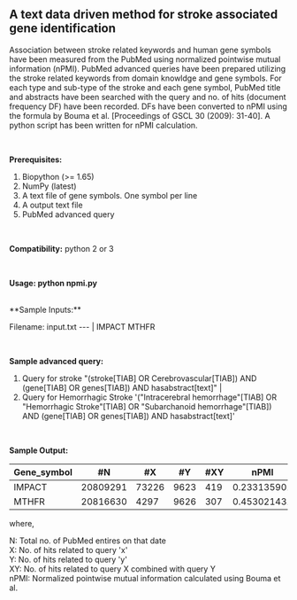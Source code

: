 ## A text data driven method for stroke associated gene identification

Association between stroke related keywords and human gene symbols have been measured from the PubMed using normalized pointwise mutual information (nPMI). PubMed advanced queries have been prepared utilizing the stroke related keywords from domain knowldge and gene symbols. For each type and sub-type of the stroke and each gene symbol, PubMed title and abstracts have been searched with the query and no. of hits (document frequency DF) have been recorded. DFs have been converted to nPMI using the formula by Bouma et al. [Proceedings of GSCL 30 (2009): 31-40]. A python script has been written for nPMI calculation.

<br/>

**Prerequisites:** <br/>
 
1. Biopython (>= 1.65) <br/>
2. NumPy (latest) <br/>
3. A text file of gene symbols. One symbol per line <br/>
4. A output text file <br/>
5. PubMed advanced query <br/>
 
<br/>

**Compatibility:**
        python 2 or 3

<br/>

**Usage:  python npmi.py**

<br/>
**Sample Inputs:**

Filename: input.txt
--- | 
IMPACT 
MTHFR 

<br/>

**Sample advanced query:**

1. Query for stroke 
"(stroke[TIAB] OR Cerebrovascular[TIAB]) AND (gene[TIAB] OR genes[TIAB]) AND hasabstract[text]" |
2. Query for Hemorrhagic Stroke  '("Intracerebral hemorrhage"[TIAB] OR "Hemorrhagic Stroke"[TIAB] OR "Subarchanoid hemorrhage"[TIAB]) AND (gene[TIAB] OR genes[TIAB]) AND hasabstract[text]' 


<br/>

**Sample Output:**

Gene_symbol | #N | #X | #Y | #XY | nPMI
--- | --- | --- | --- |--- |--- 
IMPACT | 20809291 | 73226 | 9623 | 419 | 0.233135901
MTHFR |	20816630 | 4297 | 9626 | 307 | 0.453021431


where,

N: Total no. of PubMed entires on that date <br/>
X: No. of hits related to query 'x' <br/>
Y: No. of hits related to query 'y' <br/>
XY: No. of hits related to query X combined with query Y <br/>
nPMI: Normalized pointwise mutual information calculated using Bouma et al.




